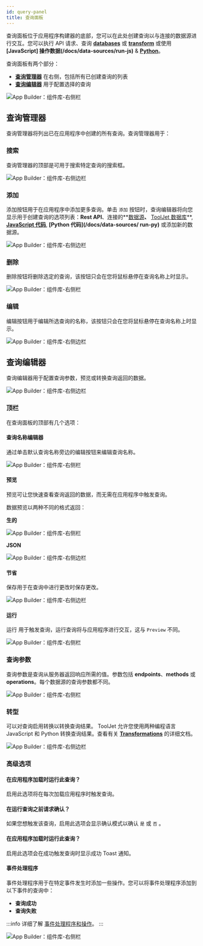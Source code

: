 ```yaml
---
id: query-panel
title: 查询面板
---
```


查询面板位于应用程序构建器的底部，您可以在此处创建查询以与连接的数据源进行交互。您可以执行 API 请求、查询 **[databases](/docs/data-sources/overview)** 或 **[transform](/docs/tutorial/transformations)** 或使用 **[JavaScript] 操作数据(/docs/data-sources/run-js)** & **[Python](/docs/data-sources/run-py)**。

查询面板有两个部分：
- **[查询管理器](#查询管理器)** 在右侧，包括所有已创建查询的列表
- **[查询编辑器](#查询编辑器)** 用于配置选择的查询

<div style={{textAlign: 'center'}}>

<img className="screenshot-full" src="/img/v2-beta/app-builder/querypanel/querypanel.png" alt="App Builder：组件库-右侧栏"/>

</div>

## 查询管理器

查询管理器将列出已在应用程序中创建的所有查询。查询管理器用于：

### 搜索

查询管理器的顶部是可用于搜索特定查询的搜索框。

<div style={{textAlign: 'center'}}>

<img className="screenshot-full" src="/img/v2-beta/app-builder/querypanel/search.png" alt="App Builder：组件库-右侧边栏"/>

</div>

### 添加

添加按钮用于在应用程序中添加更多查询。单击 `添加` 按钮时，查询编辑器将向您显示用于创建查询的选项列表：**Rest API**、连接的**[数据源](/docs/data-sources/overview)**、** [ToolJet 数据库](/docs/tooljet-database)**, **[JavaScript 代码](/docs/data-sources/run-js)**, **[Python 代码](/docs/data-sources/ run-py)** 或添加新的数据源。

<div style={{textAlign: 'center'}}>

<img className="screenshot-full" src="/img/v2-beta/app-builder/querypanel/add.png" alt="App Builder：组件库-右侧边栏"/>

</div>

### 删除

删除按钮将删除选定的查询，该按钮只会在您将鼠标悬停在查询名称上时显示。

<div style={{textAlign: 'center'}}>

<img className="screenshot-full" src="/img/v2-beta/app-builder/querypanel/delete.png" alt="App Builder：组件库-右侧栏"/>

</div>

### 编辑

编辑按钮用于编辑所选查询的名称，该按钮只会在您将鼠标悬停在查询名称上时显示。

<div style={{textAlign: 'center'}}>

<img className="screenshot-full" src="/img/v2-beta/app-builder/querypanel/edit.png" alt="App Builder：组件库-右侧边栏"/>

</div>

## 查询编辑器

查询编辑器用于配置查询参数，预览或转换查询返回的数据。

<div style={{textAlign: 'center'}}>

<img className="screenshot-full" src="/img/v2-beta/app-builder/querypanel/editor.png" alt="App Builder：组件库-右侧边栏"/>

</div>

### 顶栏

在查询面板的顶部有几个选项：

#### 查询名称编辑器

通过单击默认查询名称旁边的编辑按钮来编辑查询名称。

<div style={{textAlign: 'center'}}>

<img className="screenshot-full" src="/img/v2-beta/app-builder/querypanel/nameedit.png" alt="App Builder：组件库-右侧栏"/>

</div>

#### 预览

预览可让您快速查看查询返回的数据，而无需在应用程序中触发查询。

数据预览以两种不同的格式返回：

**生的**

<div style={{textAlign: 'center'}}>

<img className="screenshot-full" src="/img/v2-beta/app-builder/querypanel/raw.png" alt="App Builder：组件库-右侧栏"/>

</div>

**JSON**

<div style={{textAlign: 'center'}}>

<img className="screenshot-full" src="/img/v2-beta/app-builder/querypanel/json.png" alt="App Builder：组件库-右侧边栏"/>

</div>

#### 节省

保存用于在查询中进行更改时保存更改。

<div style={{textAlign: 'center'}}>

<img className="screenshot-full" src="/img/v2-beta/app-builder/querypanel/save.png" alt="App Builder：组件库-右侧边栏"/>

</div>

#### 运行

运行 用于触发查询，运行查询将与应用程序进行交互，这与 `Preview` 不同。

<div style={{textAlign: 'center'}}>

<img className="screenshot-full" src="/img/v2-beta/app-builder/querypanel/run.png" alt="App Builder：组件库-右侧栏"/>

</div>

### 查询参数

查询参数是查询从服务器返回响应所需的值。参数包括 **endpoints**、**methods** 或 **operations**。每个数据源的查询参数都不同。

<div style={{textAlign: 'center'}}>

<img className="screenshot-full" src="/img/v2-beta/app-builder/querypanel/params.png" alt="App Builder：组件库-右侧栏"/>

</div>

### 转型

可以对查询启用转换以转换查询结果。 ToolJet 允许您使用两种编程语言 JavaScript 和 Python 转换查询结果。查看有关 **[Transformations](/docs/tutorial/transformations)** 的详细文档。

<div style={{textAlign: 'center'}}>

<img className="screenshot-full" src="/img/v2-beta/app-builder/querypanel/transform.png" alt="App Builder：组件库-右侧边栏"/>

</div>

### 高级选项

#### 在应用程序加载时运行此查询？

启用此选项将在每次加载应用程序时触发查询。

#### 在运行查询之前请求确认？

如果您想触发该查询，启用此选项会显示确认模式以确认 `是` 或 `否` 。

#### 在应用程序加载时运行此查询？

启用此选项会在成功触发查询时显示成功 Toast 通知。

#### 事件处理程序

事件处理程序用于在特定事件发生时添加一些操作。您可以将事件处理程序添加到以下事件的查询中：

- **查询成功**
- **查询失败**

:::info
详细了解 [事件处理程序和操作](/docs/widgets/overview#component-event-handlers)。
:::

<div style={{textAlign: 'center'}}>

<img className="screenshot-full" src="/img/v2-beta/app-builder/querypanel/advanced.png" alt="App Builder：组件库-右侧栏"/>

</div>